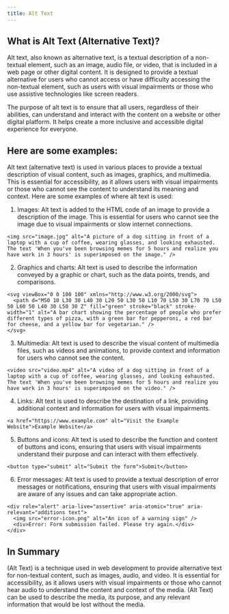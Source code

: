 ```yaml
---
title: Alt Text
---
```


## What is Alt Text (Alternative Text)?

Alt text, also known as alternative text, is a textual description of a non-textual element, such as an image, audio file, or video, that is included in a web page or other digital content. It is designed to provide a textual alternative for users who cannot access or have difficulty accessing the non-textual element, such as users with visual impairments or those who use assistive technologies like screen readers.

The purpose of alt text is to ensure that all users, regardless of their abilities, can understand and interact with the content on a website or other digital platform. It helps create a more inclusive and accessible digital experience for everyone.

## Here are some examples:

Alt text (alternative text) is used in various places to provide a textual description of visual content, such as images, graphics, and multimedia. This is essential for accessibility, as it allows users with visual impairments or those who cannot see the content to understand its meaning and context. Here are some examples of where alt text is used:

1. Images: Alt text is added to the HTML code of an image to provide a description of the image. This is essential for users who cannot see the image due to visual impairments or slow internet connections.

```
<img src="image.jpg" alt="A picture of a dog sitting in front of a laptop with a cup of coffee, wearing glasses, and looking exhausted. The text 'When you've been browsing memes for 5 hours and realize you have work in 3 hours' is superimposed on the image." />
```

2. Graphics and charts: Alt text is used to describe the information conveyed by a graphic or chart, such as the data points, trends, and comparisons.

```
<svg viewBox="0 0 100 100" xmlns="http://www.w3.org/2000/svg">
  <path d="M50 10 L30 30 L40 30 L20 50 L30 50 L10 70 L50 30 L70 70 L50 50 L60 50 L40 30 L50 30 Z" fill="green" stroke="black" stroke-width="1" alt="A bar chart showing the percentage of people who prefer different types of pizza, with a green bar for pepperoni, a red bar for cheese, and a yellow bar for vegetarian." />
</svg>
```

3. Multimedia: Alt text is used to describe the visual content of multimedia files, such as videos and animations, to provide context and information for users who cannot see the content.

```
<video src="video.mp4" alt="A video of a dog sitting in front of a laptop with a cup of coffee, wearing glasses, and looking exhausted. The text 'When you've been browsing memes for 5 hours and realize you have work in 3 hours' is superimposed on the video." />
```

4. Links: Alt text is used to describe the destination of a link, providing additional context and information for users with visual impairments.

```
<a href="https://www.example.com" alt="Visit the Example Website">Example Website</a>
```

5. Buttons and icons: Alt text is used to describe the function and content of buttons and icons, ensuring that users with visual impairments understand their purpose and can interact with them effectively.

```
<button type="submit" alt="Submit the form">Submit</button>
```

6. Error messages: Alt text is used to provide a textual description of error messages or notifications, ensuring that users with visual impairments are aware of any issues and can take appropriate action.

```
<div role="alert" aria-live="assertive" aria-atomic="true" aria-relevant="additions text">
  <img src="error-icon.png" alt="An icon of a warning sign" />
  <div>Error: Form submission failed. Please try again.</div>
</div>
```

## In Summary

(Alt Text) is a technique used in web development to provide alternative text for non-textual content, such as images, audio, and video. It is essential for accessibility, as it allows users with visual impairments or those who cannot hear audio to understand the content and context of the media. (Alt Text) can be used to describe the media, its purpose, and any relevant information that would be lost without the media.